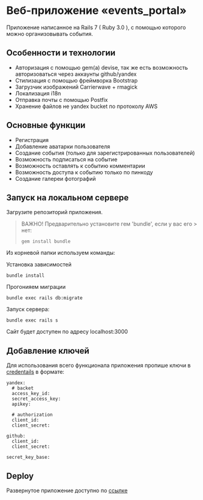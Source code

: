 # Веб-приложение «events_portal»

Приложение написанное на Rails 7 ( Ruby 3.0 ), с помощью которого можно организовывать события.

## Особенности и технологии

- Авторизация с помощью gem(a) devise, так же есть возможность авторизоваться через аккаунты github/yandex
- Стилизация с помощью фреймворка Bootstrap
- Загрузчик изображений  Carrierwave + rmagick
- Локализация i18n
- Отправка почты с помощью Postfix
- Хранение файлов не yandex bucket по протоколу AWS


## Основные функции

- Регистрация
- Добавление аватарки пользователя
- Создание события (только для зарегистрированных пользователей)
- Возможность подписаться на событие
- Возможность оставлять к событию комментарии
- Возможность доступа к событию только по пинкоду
- Создание галереи фотографий


## Запуск на локальном сервере

Загрузите репозиторий приложения.

>
> ВАЖНО! Предварительно установите гем 'bundle', если у вас его > нет:
>
>```
> gem install bundle
> ```

Из корневой папки используем команды:

Установка зависимостей

```
bundle install
```

Прогонияем миграции

```
bundle exec rails db:migrate
```

Запуск сервера:

```
bundle exec rails s
```

Сайт будет доступен по адресу localhost:3000

## Добавление ключей

Для использования всего функционала приложения пропише ключи в [credentails](https://edgeguides.rubyonrails.org/security.html) в формате:
```
yandex:
  # backet
  access_key_id:
  secret_access_key:
  apikey:

  # authorization
  client_id:
  client_secret:

github:
  client_id:
  client_secret:

secret_key_base:
```

## Deploy

Развернутое приложение доступно по [ссылке](https://events-portal-22082022.herokuapp.com/)
